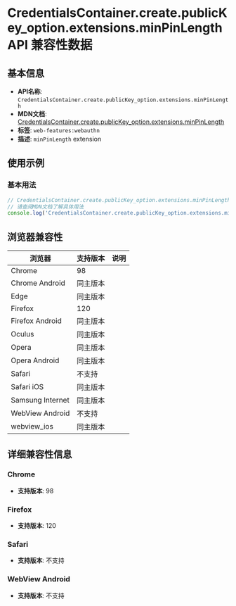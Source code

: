 # CredentialsContainer.create.publicKey_option.extensions.minPinLength API 兼容性数据

## 基本信息

- **API名称**: `CredentialsContainer.create.publicKey_option.extensions.minPinLength`
- **MDN文档**: [CredentialsContainer.create.publicKey_option.extensions.minPinLength](https://developer.mozilla.org/docs/Web/API/Web_Authentication_API/WebAuthn_extensions#minpinlength)
- **标签**: `web-features:webauthn`
- **描述**: `minPinLength` extension

## 使用示例

### 基本用法

```javascript
// CredentialsContainer.create.publicKey_option.extensions.minPinLength 使用示例
// 请查阅MDN文档了解具体用法
console.log('CredentialsContainer.create.publicKey_option.extensions.minPinLength API');
```

## 浏览器兼容性

| 浏览器 | 支持版本 | 说明 |
|--------|----------|------|
| Chrome | 98 |  |
| Chrome Android | 同主版本 |  |
| Edge | 同主版本 |  |
| Firefox | 120 |  |
| Firefox Android | 同主版本 |  |
| Oculus | 同主版本 |  |
| Opera | 同主版本 |  |
| Opera Android | 同主版本 |  |
| Safari | 不支持 |  |
| Safari iOS | 同主版本 |  |
| Samsung Internet | 同主版本 |  |
| WebView Android | 不支持 |  |
| webview_ios | 同主版本 |  |

## 详细兼容性信息

### Chrome

- **支持版本**: 98

### Firefox

- **支持版本**: 120

### Safari

- **支持版本**: 不支持

### WebView Android

- **支持版本**: 不支持

